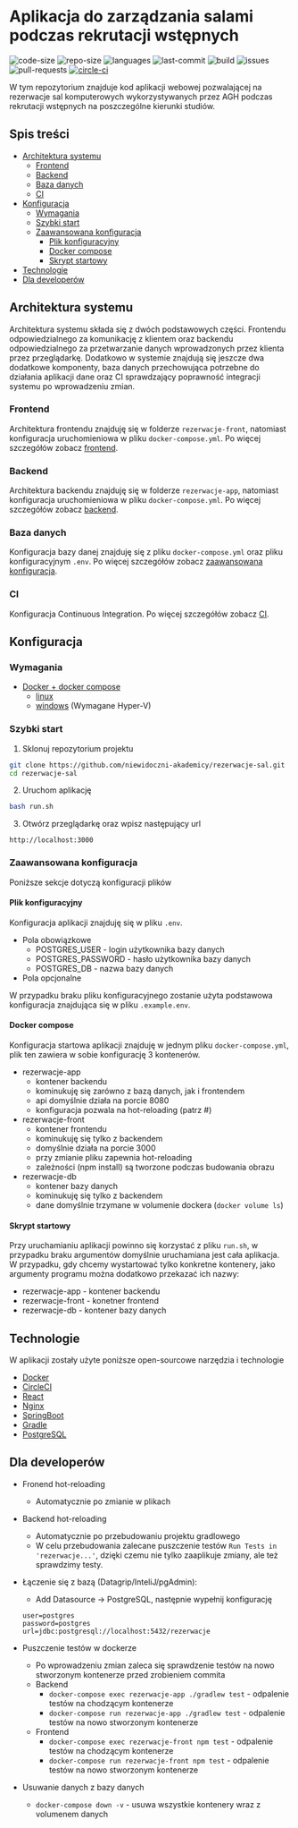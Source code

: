 # Aplikacja do zarządzania salami podczas rekrutacji wstępnych

![code-size](https://img.shields.io/github/languages/code-size/niewidoczni-akademicy/rezerwacje-sal?style=for-the-badge)
![repo-size](https://img.shields.io/github/repo-size/niewidoczni-akademicy/rezerwacje-sal?color=purple&style=for-the-badge)
![languages](https://img.shields.io/github/languages/count/niewidoczni-akademicy/rezerwacje-sal?color=green&style=for-the-badge)
![last-commit](https://img.shields.io/github/last-commit/niewidoczni-akademicy/rezerwacje-sal?color=darkgreen&style=for-the-badge)
![build](https://img.shields.io/circleci/build/github/niewidoczni-akademicy/rezerwacje-sal/develop?&style=for-the-badge)
![issues](https://img.shields.io/github/issues/niewidoczni-akademicy/rezerwacje-sal?&style=for-the-badge)
![pull-requests](https://img.shields.io/github/issues-pr/niewidoczni-akademicy/rezerwacje-sal?style=for-the-badge)
[![circle-ci](https://circleci.com/gh/niewidoczni-akademicy/rezerwacje-sal/tree/develop.svg?style=shield)](https://app.circleci.com/pipelines/github/niewidoczni-akademicy/rezerwacje-sal)


W tym repozytorium znajduje kod aplikacji webowej pozwalającej na rezerwacje sal komputerowych wykorzystywanych przez AGH podczas rekrutacji wstępnych na poszczególne kierunki studiów.

## Spis treści

- [Architektura systemu](#architektura-systemu)
    * [Frontend](#frontend)
    * [Backend](#backend)
    * [Baza danych](#baza-danych)
    * [CI](#ci)
- [Konfiguracja](#konfiguracja)
    * [Wymagania](#wymagania)
    * [Szybki start](#szybki-start)
    * [Zaawansowana konfiguracja](#zaawansowana-konfiguracja)
        * [Plik konfiguracyjny](#plik-konfiguracyjny)
        * [Docker compose](#docker-compose)
        * [Skrypt startowy](#skrypt-startowy)
- [Technologie](#technologie)
- [Dla developerów](#dla-developerów)

## Architektura systemu

Architektura systemu składa się z dwóch podstawowych części. Frontendu odpowiedzialnego za komunikację z klientem oraz backendu odpowiedzialnego za przetwarzanie danych wprowadzonych przez klienta przez przeglądarkę. Dodatkowo w systemie znajdują się jeszcze dwa dodatkowe komponenty, baza danych przechowująca potrzebne do działania aplikacji dane oraz CI sprawdzający poprawność integracji systemu po wprowadzeniu zmian.

### Frontend

Architektura frontendu znajduję się w folderze `rezerwacje-front`, natomiast konfiguracja uruchomieniowa w pliku `docker-compose.yml`. Po więcej szczegółów zobacz [frontend](https://github.com/niewidoczni-akademicy/rezerwacje-sal/tree/develop/rezerwacje-front).

### Backend

Architektura backendu znajduję się w folderze `rezerwacje-app`, natomiast konfiguracja uruchomieniowa w pliku `docker-compose.yml`. Po więcej szczegółów zobacz [backend](https://github.com/niewidoczni-akademicy/rezerwacje-sal/tree/develop/rezerwacje-app).

### Baza danych

Konfiguracja bazy danej znajduję się z pliku `docker-compose.yml` oraz pliku konfiguracyjnym `.env`. Po więcej szczegółów zobacz [zaawansowana konfiguracja](#zaawansowana-konfiguracja).

### CI

Konfiguracja Continuous Integration. Po więcej szczegółów zobacz [CI](https://github.com/niewidoczni-akademicy/rezerwacje-sal/tree/develop/.circleci). 

## Konfiguracja

### Wymagania

 - [Docker + docker compose](https://www.docker.com)
    - [linux](https://get.docker.com)
    - [windows](https://runnable.com/docker/install-docker-on-windows-10) (Wymagane Hyper-V)

### Szybki start

1. Sklonuj repozytorium projektu

```bash
git clone https://github.com/niewidoczni-akademicy/rezerwacje-sal.git
cd rezerwacje-sal
```

2.  Uruchom aplikację

```bash
bash run.sh
```

3.  Otwórz przeglądarkę oraz wpisz następujący url

```
http://localhost:3000
```

### Zaawansowana konfiguracja

Poniższe sekcje dotyczą konfiguracji plików 

#### Plik konfiguracyjny

Konfiguracja aplikacji znajduję się w pliku `.env`.<br>
- Pola obowiązkowe
    - POSTGRES_USER - login użytkownika bazy danych
    - POSTGRES_PASSWORD - hasło użytkownika bazy danych
    - POSTGRES_DB - nazwa bazy danych
- Pola opcjonalne

W przypadku braku pliku konfiguracyjnego zostanie użyta podstawowa konfiguracja znajdująca się w pliku `.example.env`.

#### Docker compose

Konfiguracja startowa aplikacji znajduję w jednym pliku `docker-compose.yml`, plik ten zawiera w sobie konfigurację 3 kontenerów.

- rezerwacje-app
    - kontener backendu
    - kominukuję się zarówno z bazą danych, jak i frontendem
    - api domyślnie działa na porcie 8080
    - konfiguracja pozwala na hot-reloading (patrz #)
- rezerwacje-front
    - kontener frontendu
    - kominukuję się tylko z backendem
    - domyślnie działa na porcie 3000
    - przy zmianie pliku zapewnia hot-reloading
    - zależności (npm install) są tworzone podczas budowania obrazu
- rezerwacje-db
    - kontener bazy danych
    - kominukuję się tylko z backendem
    - dane domyślnie trzymane w volumenie dockera (`docker volume ls`)

#### Skrypt startowy

Przy uruchamianiu aplikacji powinno się korzystać z pliku `run.sh`, w przypadku braku argumentów domyślnie uruchamiana jest cała aplikacja. <br>
W przypadku, gdy chcemy wystartować tylko konkretne kontenery, jako argumenty programu można dodatkowo przekazać ich nazwy:
- rezerwacje-app - kontener backendu
- rezerwacje-front - konetner frontend
- rezerwacje-db - kontener bazy danych

## Technologie

W aplikacji zostały użyte poniższe open-sourcowe narzędzia i technologie

- [Docker](https://www.docker.com)
- [CircleCI](https://circleci.com)
- [React](https://pl.reactjs.org)
- [Nginx](https://www.nginx.com)
- [SpringBoot](https://spring.io/projects/spring-boot)
- [Gradle](https://gradle.org)
- [PostgreSQL](https://www.postgresql.org)

## Dla developerów

- Fronend hot-reloading
    - Automatycznie po zmianie w plikach

- Backend hot-reloading
    - Automatycznie po przebudowaniu projektu gradlowego
    - W celu przebudowania zalecane puszczenie testów `Run Tests in 'rezerwacje...'`, dzięki czemu nie tylko zaaplikuje zmiany, ale też sprawdzimy testy.

- Łączenie się z bazą (Datagrip/InteliJ/pgAdmin):
    - Add Datasource -> PostgreSQL, następnie wypełnij konfigurację

    ```
    user=postgres
    password=postgres
    url=jdbc:postgresql://localhost:5432/rezerwacje
    ```

- Puszczenie testów w dockerze
    - Po wprowadzeniu zmian zaleca się sprawdzenie testów na nowo stworzonym kontenerze przed zrobieniem commita
    - Backend
        - ```docker-compose exec rezerwacje-app ./gradlew test``` - odpalenie testów na chodzącym kontenerze
        - ```docker-compose run rezerwacje-app ./gradlew test``` - odpalenie testów na nowo stworzonym kontenerze
    - Frontend
        - ```docker-compose exec rezerwacje-front npm test``` - odpalenie testów na chodzącym kontenerze
        - ```docker-compose run rezerwacje-front npm test``` - odpalenie testów na nowo stworzonym kontenerze

- Usuwanie danych z bazy danych
    - ```docker-compose down -v``` - usuwa wszystkie kontenery wraz z volumenem danych
